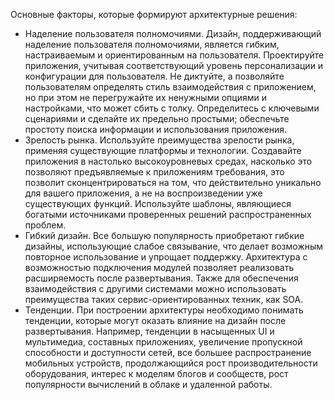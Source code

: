 
Основные факторы, которые формируют архитектурные решения:
 - Наделение пользователя полномочиями. Дизайн, поддерживающий наделение пользователя полномочиями, является гибким, настраиваемым и ориентированным на пользователя. Проектируйте приложения, учитывая соответствующий уровень персонализации и конфигурации для пользователя. Не диктуйте, а позволяйте пользователям определять стиль взаимодействия с приложением, но при этом не перегружайте их ненужными опциями и настройками, что может сбить с толку. Определитесь с ключевыми сценариями и сделайте их предельно простыми; обеспечьте простоту поиска информации и использования приложения.
 - Зрелость рынка. Используйте преимущества зрелости рынка, применяя существующие платформы и технологии. Создавайте приложения в настолько высокоуровневых средах, насколько это позволяют предъявляемые к приложениям требования, это позволит сконцентрироваться на том, что действительно уникально для вашего приложения, а не на воспроизведении уже существующих функций. Используйте шаблоны, являющиеся богатыми источниками проверенных решений распространенных проблем.
 - Гибкий дизайн. Все большую популярность приобретают гибкие дизайны, использующие слабое связывание, что делает возможным повторное использование и упрощает поддержку. Архитектура с возможностью подключения модулей позволяет реализовать расширяемость после развертывания. Также для обеспечения взаимодействия с другими системами можно использовать преимущества таких сервис-ориентированных техник, как SOA.
 - Тенденции. При построении архитектуры необходимо понимать тенденции, которые могут оказать влияние на дизайн после развертывания. Например, тенденции в насыщенных UI и мультимедиа, составных приложениях, увеличение пропускной способности и доступности сетей, все большее распространение мобильных устройств, продолжающийся рост производительности оборудования, интерес к моделям блогов и сообществ, рост популярности вычислений в облаке и удаленной работы.
